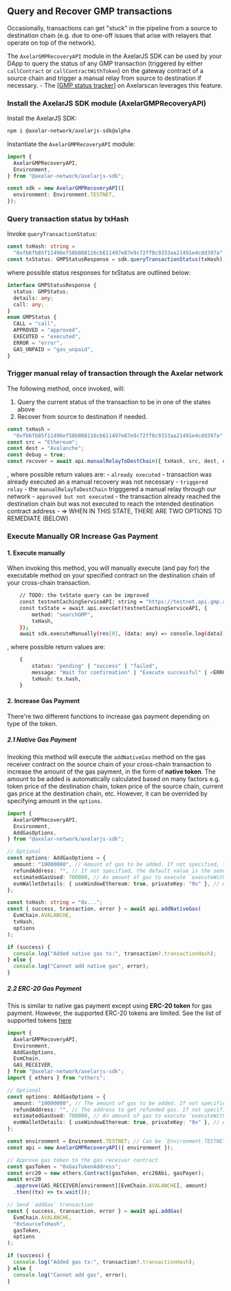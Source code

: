 ## Query and Recover GMP transactions

Occasionally, transactions can get "stuck" in the pipeline from a source to destination chain (e.g. due to one-off issues that arise with relayers that operate on top of the network).

The `AxelarGMPRecoveryAPI` module in the AxelarJS SDK can be used by your DApp to query the status of any GMP transaction (triggered by either `callContract` or `callContractWithToken`) on the gateway contract of a source chain and trigger a manual relay from source to destination if necessary. - The [[GMP status tracker](../gmp-tracker)] on Axelarscan leverages this feature.

### Install the AxelarJS SDK module (AxelarGMPRecoveryAPI)

Install the AxelarJS SDK:

```bash
npm i @axelar-network/axelarjs-sdk@alpha
```

Instantiate the `AxelarGMPRecoveryAPI` module:

```ts
import {
  AxelarGMPRecoveryAPI,
  Environment,
} from "@axelar-network/axelarjs-sdk";

const sdk = new AxelarGMPRecoveryAPI({
  environment: Environment.TESTNET,
});
```

### Query transaction status by txHash

Invoke `queryTransactionStatus`:

```ts
const txHash: string =
  "0xfb6fb85f11496ef58b088116cb611497e87e9c72ff0c9333aa21491e4cdd397a";
const txStatus: GMPStatusResponse = sdk.queryTransactionStatus(txHash);
```

where possible status responses for txStatus are outlined below:

```ts
interface GMPStatusResponse {
  status: GMPStatus;
  details: any;
  call: any;
}
enum GMPStatus {
  CALL = "call",
  APPROVED = "approved",
  EXECUTED = "executed",
  ERROR = "error",
  GAS_UNPAID = "gas_unpaid",
}
```

### Trigger manual relay of transaction through the Axelar network

The following method, once invoked, will:

1. Query the current status of the transaction to be in one of the states above
2. Recover from source to destination if needed.

```ts
const txHash =
  "0xfb6fb85f11496ef58b088116cb611497e87e9c72ff0c9333aa21491e4cdd397a";
const src = "Ethereum";
const dest = "Avalanche";
const debug = true;
const recover = await api.manualRelayToDestChain({ txHash, src, dest, debug });
```

, where possible return values are: - `already executed` - transaction was already executed an a manual recovery was not necessary - `triggered relay` - the `manualRelayToDestChain` trigggered a manual relay through our network - `approved but not executed` - the transaction already reached the destination chain but was not executed to reach the intended destination contract address - => WHEN IN THIS STATE, THERE ARE TWO OPTIONS TO REMEDIATE (BELOW)

### Execute Manually OR Increase Gas Payment

#### 1. Execute manually

When invoking this method, you will manually execute (and pay for) the executable method on your specified contract on the destination chain of your cross-chain transaction.

```bash
    // TODO: the txState query can be improved
    const testnetCachingServiceAPI: string = "https://testnet.api.gmp.axelarscan.io";
    const txState = await api.execGet(testnetCachingServiceAPI, {
        method: "searchGMP",
        txHash,
    });
    await sdk.executeManually(res[0], (data: any) => console.log(data))
```

, where possible return values are:

```bash
    {
        status: "pending" | "success" | "failed",
        message: "Wait for confirmation" | "Execute successful" | <ERROR>,
        txHash: tx.hash,
    }
```

#### 2. Increase Gas Payment

There're two different functions to increase gas payment depending on type of the token.

##### 2.1 Native Gas Payment

Invoking this method will execute the `addNativeGas` method on the gas receiver contract on the source chain of your cross-chain transaction to increase the amount of the gas payment, in the form of **native token**. The amount to be added is automatically calculated based on many factors e.g. token price of the destination chain, token price of the source chain, current gas price at the destination chain, etc. However, it can be overrided by specifying amount in the `options`.

```ts
import {
  AxelarGMPRecoveryAPI,
  Environment,
  AddGasOptions,
} from "@axelar-network/axelarjs-sdk";

// Optional
const options: AddGasOptions = {
  amount: "10000000", // Amount of gas to be added. If not specified, the sdk will calculate the amount automatically.
  refundAddress: "", // If not specified, the default value is the sender address.
  estimatedGasUsed: 700000, // An amount of gas to execute `executeWithToken` or `execute` function of the custom destination contract. If not specified, the default value is 700000.
  evmWalletDetails: { useWindowEthereum: true, privateKey: "0x" }, // A wallet to send an `addNativeGas` transaction. If not specified, the default value is { useWindowEthereum: true}.
};

const txHash: string = "0x...";
const { success, transaction, error } = await api.addNativeGas(
  EvmChain.AVALANCHE,
  txHash,
  options
);

if (success) {
  console.log("Added native gas tx:", transaction?.transactionHash);
} else {
  console.log("Cannot add native gas", error);
}
```

##### 2.2 ERC-20 Gas Payment

This is similar to native gas payment except using **ERC-20 token** for gas payment. However, the supported ERC-20 tokens are limited. See the list of supported tokens [here](../../resources/testnet)

```ts
import {
  AxelarGMPRecoveryAPI,
  Environment,
  AddGasOptions,
  EvmChain,
  GAS_RECEIVER,
} from "@axelar-network/axelarjs-sdk";
import { ethers } from "ethers";

// Optional
const options: AddGasOptions = {
  amount: "10000000", // The amount of gas to be added. If not specified, the sdk will calculate the amount to be paid.
  refundAddress: "", // The address to get refunded gas. If not specified, the default value is the tx sender address.
  estimatedGasUsed: 700000, // An amount of gas to execute `executeWithToken` or `execute` function of the custom destination contract. If not specified, the default value is 700000.
  evmWalletDetails: { useWindowEthereum: true, privateKey: "0x" }, // A wallet to send an `addNativeGas` transaction. If not specified, the default value is { useWindowEthereum: true}.
};

const environment = Environment.TESTNET; // Can be `Environment.TESTNET` or `Environment.MAINNET`
const api = new AxelarGMPRecoveryAPI({ environment });

// Approve gas token to the gas receiver contract
const gasToken = "0xGasTokenAddress";
const erc20 = new ethers.Contract(gasToken, erc20Abi, gasPayer);
await erc20
  .approve(GAS_RECEIVER[environment][EvmChain.AVALANCHE], amount)
  .then((tx) => tx.wait());

// Send `addGas` transaction
const { success, transaction, error } = await api.addGas(
  EvmChain.AVALANCHE,
  "0xSourceTxHash",
  gasToken,
  options
);

if (success) {
  console.log("Added gas tx:", transaction?.transactionHash);
} else {
  console.log("Cannot add gas", error);
}
```
